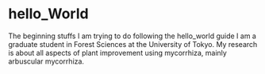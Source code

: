 # hello_World
The beginning stuffs I am trying to do following the hello_world guide
I am a graduate student in Forest Sciences at the University of Tokyo. My research is about all aspects of plant improvement using mycorrhiza, mainly arbuscular mycorrhiza.

